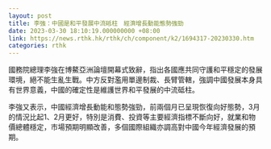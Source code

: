 ```yaml
---
layout: post
title: 李強：中國是和平發展中流砥柱　經濟增長動能態勢強勁
date: 2023-03-30 18:10:19.000000000 +08:00
link: https://news.rthk.hk/rthk/ch/component/k2/1694317-20230330.htm
categories: rthk
---
```


國務院總理李強在博鰲亞洲論壇開幕式致辭，指出各國應共同守護和平穩定的發展環境，絕不能生亂生戰。中方反對濫用單邊制裁、長臂管轄，強調中國發展本身具有世界意義，中國的確定性是維護世界和平發展的中流砥柱。 

李強又表示，中國經濟增長動能和態勢強勁，前兩個月已呈現恢復向好態勢，3月的情況比起1、2月更好，特別是消費、投資等主要經濟指標不斷向好，就業和物價總體穩定，市場預期明顯改善，多個國際組織亦調高對中國今年經濟發展的預期。
